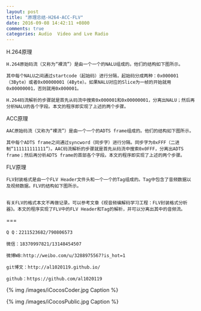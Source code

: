 ```yaml
---
layout: post
title: "原理总结-H264-ACC-FLV"
date: 2016-09-08 14:42:11 +0800
comments: true
categories: Audio  Video and Lve Radio
---
```



H.264原理

	H.264原始码流（又称为“裸流”）是由一个一个的NALU组成的。他们的结构如下图所示。

	其中每个NALU之间通过startcode（起始码）进行分隔，起始码分成两种：0x000001（3Byte）或者0x00000001（4Byte）。如果NALU对应的Slice为一帧的开始就用0x00000001，否则就用0x000001。
	
	H.264码流解析的步骤就是首先从码流中搜索0x000001和0x00000001，分离出NALU；然后再分析NALU的各个字段。本文的程序即实现了上述的两个步骤。


ACC原理

	AAC原始码流（又称为“裸流”）是由一个一个的ADTS frame组成的。他们的结构如下图所示。
	
	其中每个ADTS frame之间通过syncword（同步字）进行分隔。同步字为0xFFF（二进制“111111111111”）。AAC码流解析的步骤就是首先从码流中搜索0x0FFF，分离出ADTS frame；然后再分析ADTS frame的首部各个字段。本文的程序即实现了上述的两个步骤。

FLV原理

	FLV封装格式是由一个FLV Header文件头和一个一个的Tag组成的。Tag中包含了音频数据以及视频数据。FLV的结构如下图所示。
	
	
	有关FLV的格式本文不再做记录。可以参考文章《视音频编解码学习工程：FLV封装格式分析器》。本文的程序实现了FLV中的FLV Header和Tag的解析，并可以分离出其中的音频流。
	
	


===





    Q Q：2211523682/790806573

    微信：18370997821/13148454507
    
    微博WB:http://weibo.com/u/3288975567?is_hot=1
    
	git博文：http://al1020119.github.io/
	
	github：https://github.com/al1020119


{% img /images/iCocosCoder.jpg Caption %}  

{% img /images/iCocosPublic.jpg Caption %}  
